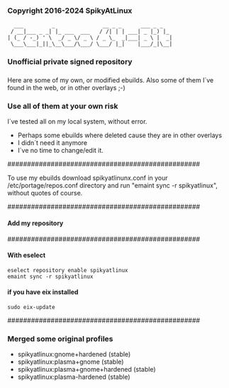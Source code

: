 ###

### Copyright 2016-2024 SpikyAtLinux

```
  ___         _               __ _ _      ___ _ _
 / __|___ _ _| |_ ___  ___   / /| | | ___| _ |_) |_
| (_ / -_) ' \  _/ _ \/ _ \ / _ \_  _|___| _ \ |  _|
 \___\___|_||_\__\___/\___/ \___/ |_|    |___/_|\__|
```

###

### Unofficial private signed repository

###

Here are some of my own, or modified ebuilds.
Also some of them I´ve found in the web, or
in other overlays ;-)

### Use all of them at your own risk

I´ve tested all on my local system, without error.

- Perhaps some ebuilds where deleted cause they are in other overlays
- I didn´t need it anymore
- I´ve no time to change/edit it.

#################################################

To use my ebuilds download spikyatlinunx.conf
in your /etc/portage/repos.conf directory
and run "emaint sync -r spikyatlinux",
without quotes of course.

#################################################
#### Add my repository
#################################################

#### With eselect

```
eselect repository enable spikyatlinux
emaint sync -r spikyatlinux
```

#### if you have eix installed

```
sudo eix-update
```

#################################################
### Merged some original profiles
- spikyatlinux:gnome+hardened (stable)
- spikyatlinux:plasma+gnome (stable)
- spikyatlinux:plasma+gnome+hardened (stable)
- spikyatlinux:plasma-hardened (stable)

